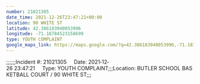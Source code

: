 ```yaml
---
number: 21021305
date_time: 2021-12-26T23:47:21+00:00
location: 90 WHITE ST
latitude: 42.386183940053996
longitude: -71.18784523158699
type: YOUTH COMPLAINT
google_maps_link: https://maps.google.com/?q=42.386183940053996,-71.18784523158699
---
```


;;;;;;Incident #: 21021305     Date: 2021‐12‐26 23:47:21     Type: YOUTH COMPLAINT;;;Location: BUTLER SCHOOL BASKETBALL COURT / 90 WHITE ST;;;
